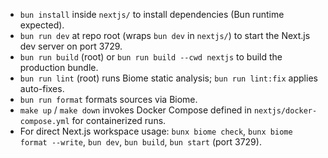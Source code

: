 - `bun install` inside `nextjs/` to install dependencies (Bun runtime expected).
- `bun run dev` at repo root (wraps `bun dev` in `nextjs/`) to start the Next.js dev server on port 3729.
- `bun run build` (root) or `bun run build --cwd nextjs` to build the production bundle.
- `bun run lint` (root) runs Biome static analysis; `bun run lint:fix` applies auto-fixes.
- `bun run format` formats sources via Biome.
- `make up` / `make down` invokes Docker Compose defined in `nextjs/docker-compose.yml` for containerized runs.
- For direct Next.js workspace usage: `bunx biome check`, `bunx biome format --write`, `bun dev`, `bun build`, `bun start` (port 3729).